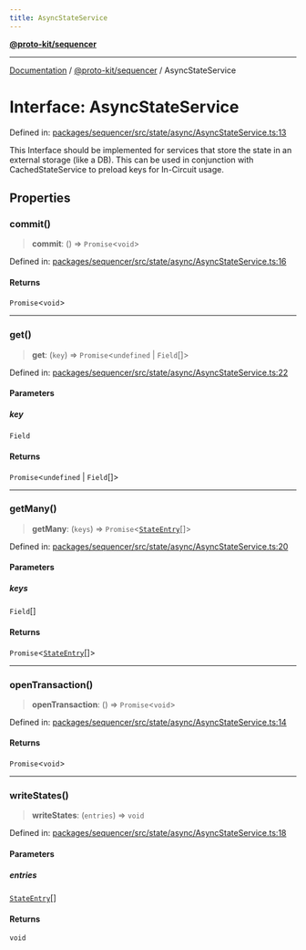 ```yaml
---
title: AsyncStateService
---
```


[**@proto-kit/sequencer**](../README.md)

***

[Documentation](../../../README.md) / [@proto-kit/sequencer](../README.md) / AsyncStateService

# Interface: AsyncStateService

Defined in: [packages/sequencer/src/state/async/AsyncStateService.ts:13](https://github.com/proto-kit/framework/blob/b953c754e500c62f01fbbd6d09adfb2f5577269d/packages/sequencer/src/state/async/AsyncStateService.ts#L13)

This Interface should be implemented for services that store the state
in an external storage (like a DB). This can be used in conjunction with
CachedStateService to preload keys for In-Circuit usage.

## Properties

### commit()

> **commit**: () => `Promise`\<`void`\>

Defined in: [packages/sequencer/src/state/async/AsyncStateService.ts:16](https://github.com/proto-kit/framework/blob/b953c754e500c62f01fbbd6d09adfb2f5577269d/packages/sequencer/src/state/async/AsyncStateService.ts#L16)

#### Returns

`Promise`\<`void`\>

***

### get()

> **get**: (`key`) => `Promise`\<`undefined` \| `Field`[]\>

Defined in: [packages/sequencer/src/state/async/AsyncStateService.ts:22](https://github.com/proto-kit/framework/blob/b953c754e500c62f01fbbd6d09adfb2f5577269d/packages/sequencer/src/state/async/AsyncStateService.ts#L22)

#### Parameters

##### key

`Field`

#### Returns

`Promise`\<`undefined` \| `Field`[]\>

***

### getMany()

> **getMany**: (`keys`) => `Promise`\<[`StateEntry`](StateEntry.md)[]\>

Defined in: [packages/sequencer/src/state/async/AsyncStateService.ts:20](https://github.com/proto-kit/framework/blob/b953c754e500c62f01fbbd6d09adfb2f5577269d/packages/sequencer/src/state/async/AsyncStateService.ts#L20)

#### Parameters

##### keys

`Field`[]

#### Returns

`Promise`\<[`StateEntry`](StateEntry.md)[]\>

***

### openTransaction()

> **openTransaction**: () => `Promise`\<`void`\>

Defined in: [packages/sequencer/src/state/async/AsyncStateService.ts:14](https://github.com/proto-kit/framework/blob/b953c754e500c62f01fbbd6d09adfb2f5577269d/packages/sequencer/src/state/async/AsyncStateService.ts#L14)

#### Returns

`Promise`\<`void`\>

***

### writeStates()

> **writeStates**: (`entries`) => `void`

Defined in: [packages/sequencer/src/state/async/AsyncStateService.ts:18](https://github.com/proto-kit/framework/blob/b953c754e500c62f01fbbd6d09adfb2f5577269d/packages/sequencer/src/state/async/AsyncStateService.ts#L18)

#### Parameters

##### entries

[`StateEntry`](StateEntry.md)[]

#### Returns

`void`
